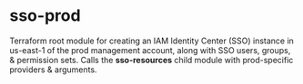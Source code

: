 # sso-prod

Terraform root module for creating an IAM Identity Center (SSO) instance in us-east-1 of the prod management account, along with SSO users, groups, & permission sets. Calls the **sso-resources** child module with prod-specific providers & arguments.
